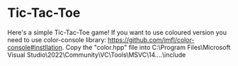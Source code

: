 # Tic-Tac-Toe
Here's a simple Tic-Tac-Toe game!
If you want to use coloured version you need to use color-console library: https://github.com/imfl/color-console#instllation.
Copy the "color.hpp" file into C:\Program Files\Microsoft Visual Studio\2022\Community\VC\Tools\MSVC\14....\include
